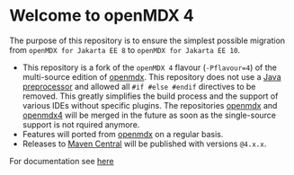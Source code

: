 # Welcome to openMDX 4

The purpose of this repository is to ensure the simplest possible migration from `openMDX for Jakarta EE 8` to `openMDX for Jakarta EE 10`.

* This repository is a fork of the `openMDX 4` flavour (`-Pflavour=4`) of the multi-source edition of [openmdx](https://github.com/openmdx/openmdx). This repository does not use a [Java preprocessor](https://github.com/manifold-systems/manifold/tree/master/manifold-deps-parent/manifold-preprocessor) and allowed all `#if #else #endif` directives to be removed. This greatly simplifies the build process and the support of various IDEs without specific plugins. The repositories [openmdx](https://github.com/openmdx/openmdx) and [openmdx4](https://github.com/openmdx/openmdx4) will be merged in the future as soon as the single-source support is not rquired anymore.
* Features will ported from [openmdx](https://github.com/openmdx/openmdx) on a regular basis.
* Releases to [Maven Central](https://central.sonatype.com/) will be published with versions `@4.x.x`.

For documentation see [here](https://github.com/openmdx/openmdx-documentation/blob/master/README.md)
